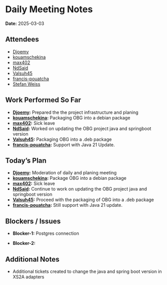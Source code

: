 # 
# # 
# Daily Meeting Notes

**Date:** 2025-03-03

## Attendees
- [Djoemy](https://github.com/Djoemy)
- [kouamschekina](https://github.com/kouamschekina)
- [max402](https://github.com/max402)
- [NdSaid](https://github.com/NdSaid)
- [Valsuh45](https://github.com/Valsuh45)
- [francis-pouatcha](https://github.com/francis-pouatcha)
- [Stefan Weiss](https://github.com/swador)

## Work Performed So Far
- **[Djoemy](https://github.com/Djoemy):** Prepared the the project infrastructure and planing
- **[kouamschekina](https://github.com/kouamschekina):** Packaging OBG into a debian package
- **[max402](https://github.com/max402):** Sick leave
- **[NdSaid](https://github.com/NdSaid):** Worked on updating the OBG project java and springboot version
- **[Valsuh45](https://github.com/Valsuh45):** Packaging OBG into a .deb package
- **[francis-pouatcha](https://github.com/francis-pouatcha):** Support with Java 21 Update.

## Today’s Plan
- **[Djoemy](https://github.com/Djoemy):** Moderation of daily and planing meeting
- **[kouamschekina](https://github.com/kouamschekina):** Package OBG into a debian package
- **[max402](https://github.com/max402):** Sick leave
- **[NdSaid](https://github.com/NdSaid):**  Continue to work on updating the OBG project java and springboot version
- **[Valsuh45](https://github.com/Valsuh45):** Proceed with the packaging of OBG into a .deb package
- **[francis-pouatcha](https://github.com/francis-pouatcha):** Still support with Java 21 update.

## Blockers / Issues
- **Blocker-1:** Postgres connection

- **Blocker-2:** 

## Additional Notes
- Additional tickets created to change the java and spring boot version in XS2A adapters
